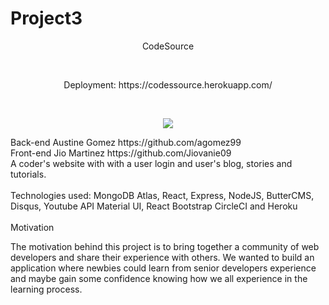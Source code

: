 # Project3

<p align="center">
CodeSource
</p>
<br>

<p align="center">
Deployment:
https://codessource.herokuapp.com/
</p>


<br>

<p align="center">
<img src="https://raw.githubusercontent.com/agomez99/CodeSource/master/screenshot.png"/>
</p>
Back-end Austine Gomez https://github.com/agomez99
<br>
 Front-end Jio Martinez https://github.com/Jiovanie09
<br>
A coder's website with with a user login and user's blog, stories and tutorials.
<br>
<br>
Technologies used:
MongoDB Atlas, 
React, 
Express, 
NodeJS, 
ButterCMS, Disqus, Youtube API
Material UI, React Bootstrap
CircleCI and Heroku
<br>
<br>
Motivation
<br>

The motivation behind this project is to bring together a community of web developers and share their experience with others.
We wanted to build an application where newbies could learn from senior developers experience and maybe gain some confidence knowing how we all experience in the learning process.



